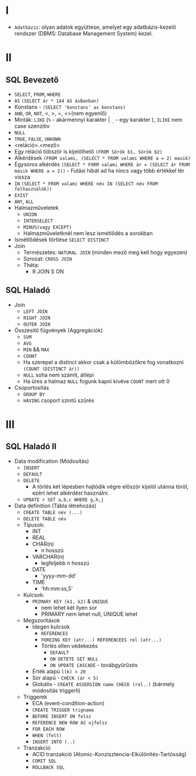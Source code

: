 # I

- `Adatbázis`: olyan adatok együttese, amelyet egy adatbázis-kezelő rendszer (DBMS: Database Management System) kezel.

# II

## SQL Bevezető

- `SELECT`, `FROM`, `WHERE`
- `AS` `(SELECT ár * 144 AS ásBanban)`
- Konstans - `(SELECT 'konstans' as konstans)`
- `AND`, `OR`, `NOT`, <, >, =, <>(nem egyenlő)
- Minták: `LIKE` (`%` - akármennyi karakter | `_` - egy karakter ), `ILIKE` nem case szenzitív
- `NULL`
- `TRUE`, `FALSE`, `UNKOWN`
- <reláció>.<mező>
- Egy reláció töbször is kijelölhető `(FROM Sörök b1, Sörök b2)`
- Alkérdések `(FROM valami, (SELECT * FROM valami WHERE a = 2) masik)`
- Egysoros alkérdés `(SELECT * FORM valami WHERE ár = (SELECT ár FROM másik WHERE a = 2))` - Futási hibát ad ha nincs vagy több értékkel tér vissza
- `IN` `(SELECT * FROM valami WHERE név IN (SELECT név FROM felhasználók))`
- `EXIST`
- `ANY`, `ALL`
- Halmazműveletek
    - `UNION`
    - `INTERSELECT`
    - `MINUS(vagy EXCEPT)`
    - Halmazműveletknél nem lesz ismétlődés a sorokban
- Ismétlődések törtlése `SELECT DISTINCT`
- Join
    - Természetes: `NATURAL JOIN` (minden mező meg kell hogy egyezen)
    - Szrozat: `CROSS JOIN`
    - Théta:
        - R JOIN S ON 

## SQL Haladó
- Join
    - `LEFT JOIN`
    - `RIGHT JOIN`
    - `OUTER JOIN`
- Összesítő fügvények (Aggregációk)
    - `SUM`
    - `AVG`
    - `MIN` && `MAX`
    - `COUNT`
    - Ha szerepel a distinct akkor csak a külömbözőkre fog vonatkozni `(COUNT (DISTINCT ár))`
    - `NULL` soha nem számít, átlépi
    - Ha üres a halmaz `NULL` fogunk kapni kivéve `COUNT` mert ott 0
- Csoportosítás
    - `GROUP BY`
    - `HAVING` csoport szintű szűrés

# III

## SQL Haladó II

- Data modification (Módosítás)
    - `INSERT`
    - `DEFAULT`
    - `DELETE`
        - A törlés két lépésben hajtódik végre először kijelöl utánna töröl, ezért lehet alkérdést használni.
    - `UPDATE r SET a,b,c WHERE g,h,j`
- Data definition (Tábla létrehozás)
    - `CREATE TABLE név (...)`
    - `DELETE TABLE név`
    - Típusok:
        - INT
        - REAL
        - CHAR(n)
            - n hosszú
        - VARCHAR(n)
            - legfeljebb n hosszú
        - DATE
            - 'yyyy-mm-dd'
        - TIME
            - 'hh:mm:ss,5'
    - Kulcsok:
        - `PRIMARY KEY (k1, k2)` & `UNIQUE`
            - nem lehet két ilyen sor
            - PRIMARY nem lehet null, UNIQUE lehet
    - Megszorítások 
        - Idegen kulcsok
            - `REFERENCES`
            - `FOREING KEY (atr...) REFERENCEES rel (atr...)`
            - Törlés ellen védekezés
                - `DEFAULT`
                - `ON DETETE SET NULL`
                - `ON UPDATE CASCADE` - továbgyűrűzés
        - Érték alapú `l(k) > 20`
        - Sor alapú - `CHECK (ár < 5)`
        - Globális - `CREATE ASSERSION name CHECK (rel..)` (bármely módosítás triggerli)
    - Triggerek
        - ECA (event-condition-action)
        - `CREATE TRIGGER trigname`
        - `BEFORE INSERT ON felsz`
        - `REFERENCE NEW ROW AS ujfelsz`
        - `FOR EACH ROW`
        - `WHEN (felt)`
        - `INSERT INTO (..)`
    - Tranzakció
        - ACID tranzakció (Atomic-Konzisztencia-Elkülönítés-Tartósság)
        - `COMIT SQL`
        - `ROLLBACK SQL`


